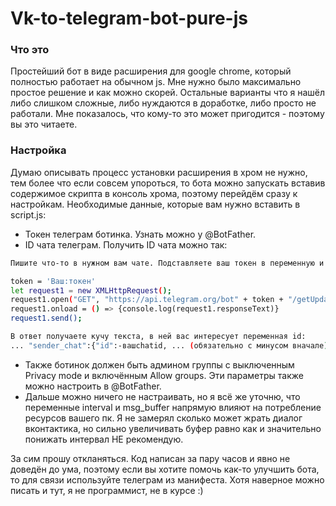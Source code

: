 # Vk-to-telegram-bot-pure-js

### Что это
Простейший бот в виде расширения для google chrome, который полностью работает на обычном js. Мне нужно было максимально простое решение и как можно скорей. Остальные варианты что я нашёл либо слишком сложные, либо нуждаются в доработке, либо просто не работали. Мне показалось, что кому-то это может пригодится - поэтому вы это читаете.

### Настройка
Думаю описывать процесс установки расширения в хром не нужно, тем более что если совсем упороться, то бота можно запускать вставив содержимое скрипта в консоль хрома, поэтому перейдём сразу к настройкам. Необходимые данные, которые вам нужно вставить в script.js:
- Токен телеграм ботинка. Узнать можно у @BotFather.
- ID чата телеграм. Получить ID чата можно так:
```sh
Пишите что-то в нужном вам чате. Подставляете ваш токен в переменную и выполняете весь код в консоли разработчика хрома:

token = 'Ваш:токен'
let request1 = new XMLHttpRequest();
request1.open("GET", "https://api.telegram.org/bot" + token + "/getUpdates?", true);
request1.onload = () => {console.log(request1.responseText)}
request1.send();

В ответ получаете кучу текста, в ней вас интересует переменная id:
... "sender_chat":{"id":-вашchatid, ... (обязательно с минусом вначале)
```
- Также ботинок должен быть админом группы с выключенным Privacy mode и включённым Allow groups. Эти параметры также можно настроить в @BotFather.
- Дальше можно ничего не настраивать, но я всё же уточню, что переменные interval и msg_buffer напрямую влияют на потребление ресурсов вашего пк. Я не замерял сколько может жрать диалог вконтактика, но сильно увеличивать буфер равно как и значительно понижать интервал НЕ рекомендую.



За сим прошу откланяться. Код написан за пару часов и явно не доведён до ума, поэтому если вы хотите помочь как-то улучшить бота, то для связи используйте телеграм из манифеста. Хотя наверное можно писать и тут, я не программист, не в курсе :)
